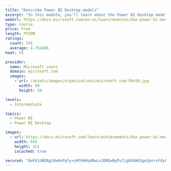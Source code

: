 ```yaml
---
title: "Describe Power BI Desktop models"
excerpt: "In this module, you'll learn about the Power BI Desktop model structure, star schema design basics, analytics queries, and report visual configuration. This module provides a strong foundation on which you can learn to optimize model designs and add model calculations."
webUrl: https://docs.microsoft.com/en-us/learn/modules/dax-power-bi-models/
type: course
price: Free
length: PT20M
ratings:
  count: 741
  average: 4.754386
heat: 55

provider:
  name: Microsoft Learn
  domain: microsoft.com
  images:
    - url: /assets/images/organizations/microsoft.com-50x50.jpg
      width: 50
      height: 50

levels:
  - Intermediate

topics:
  - Power BI
  - Power BI Desktop

images:
  - url: https://docs.microsoft.com/learn/achievements/dax-power-bi-models-social.png
    width: 643
    height: 321
    isCached: true

secured: "OwF61UBDRgIdwHvPqfy+uH76HHq4BwLv2QMQwByPu7jgAhkWUSgeSporvFdyFSSmgjk64aZe/S5oU0SxJB8hT0eXOtXnBWg1RHnvjGcgZOhkD1cdoQpEQT0/yVOQKnzk5uHsWuiPYcoR/Kyu6GKXaTWMMUrM9XhyADHL9JjbQ6VkhIZvxI7VmxIzH93Xk7wzK50M/x6p3oKRJ8YKZIvXh8uQy6YbD+5OwbD3vu3Vr/KFiQ1uk6SqcsNwxy31CX80o9AowMj9uovoh1b3GOXRy10x/Zed2/B4srRWge1E14cqNksVjUByjgvfWDZFV5GxTu8nK/NEKD19SQIuoWq8lA7U6UPq8c10KJSk7lHYJD/HXnvUsyORGrNrIf0N9F8ZKjNzvymNX0bvw5H/ehbYNFi4rq5NBXblKn3H0gtRZ4I=;JQP1qSUk14urzAqrc9pI5A=="
---
```


